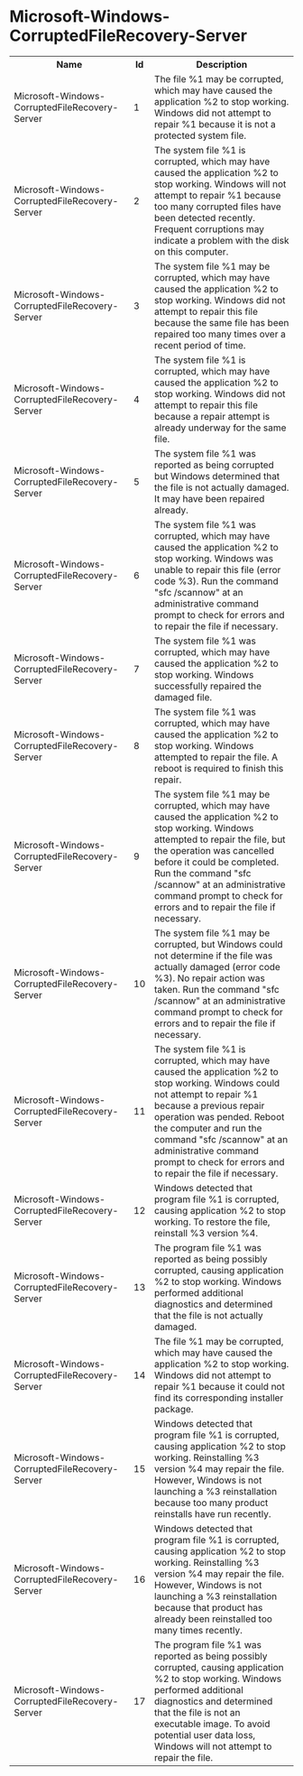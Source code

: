 # Microsoft-Windows-CorruptedFileRecovery-Server

<table>
<colgroup><col/><col/><col/></colgroup>
<tr><th>Name</th><th>Id</th><th>Description</th></tr>
<tr><td>Microsoft-Windows-CorruptedFileRecovery-Server</td><td>1</td><td>The file %1 may be corrupted, which may have caused the application %2 to stop working. Windows did not attempt to repair %1 because it is not a protected system file.</td></tr>
<tr><td>Microsoft-Windows-CorruptedFileRecovery-Server</td><td>2</td><td>The system file %1 is corrupted, which may have caused the application %2 to stop working. Windows will not attempt to repair %1 because too many corrupted files have been detected recently.  Frequent corruptions may indicate a problem with the disk on this computer.</td></tr>
<tr><td>Microsoft-Windows-CorruptedFileRecovery-Server</td><td>3</td><td>The system file %1 may be corrupted, which may have caused the application %2 to stop working. Windows did not attempt to repair this file because the same file has been repaired too many times over a recent period of time.</td></tr>
<tr><td>Microsoft-Windows-CorruptedFileRecovery-Server</td><td>4</td><td>The system file %1 is corrupted, which may have caused the application %2 to stop working. Windows did not attempt to repair this file because a repair attempt is already underway for the same file.</td></tr>
<tr><td>Microsoft-Windows-CorruptedFileRecovery-Server</td><td>5</td><td>The system file %1 was reported as being corrupted but Windows determined that the file is not actually damaged. It may have been repaired already.</td></tr>
<tr><td>Microsoft-Windows-CorruptedFileRecovery-Server</td><td>6</td><td>The system file %1 was corrupted, which may have caused the application %2 to stop working. Windows was unable to repair this file (error code %3).  Run the command &quot;sfc /scannow&quot; at an administrative command prompt to check for errors and to repair the file if necessary.</td></tr>
<tr><td>Microsoft-Windows-CorruptedFileRecovery-Server</td><td>7</td><td>The system file %1 was corrupted, which may have caused the application %2 to stop working. Windows successfully repaired the damaged file.</td></tr>
<tr><td>Microsoft-Windows-CorruptedFileRecovery-Server</td><td>8</td><td>The system file %1 was corrupted, which may have caused the application %2 to stop working. Windows attempted to repair the file. A reboot is required to finish this repair.</td></tr>
<tr><td>Microsoft-Windows-CorruptedFileRecovery-Server</td><td>9</td><td>The system file %1 may be corrupted, which may have caused the application %2 to stop working. Windows attempted to repair the file, but the operation was cancelled before it could be completed.  Run the command &quot;sfc /scannow&quot; at an administrative command prompt to check for errors and to repair the file if necessary.</td></tr>
<tr><td>Microsoft-Windows-CorruptedFileRecovery-Server</td><td>10</td><td>The system file %1 may be corrupted, but Windows could not determine if the file was actually damaged (error code %3). No repair action was taken. Run the command &quot;sfc /scannow&quot; at an administrative command prompt to check for errors and to repair the file if necessary.</td></tr>
<tr><td>Microsoft-Windows-CorruptedFileRecovery-Server</td><td>11</td><td>The system file %1 is corrupted, which may have caused the application %2 to stop working. Windows could not attempt to repair %1 because a previous repair operation was pended.  Reboot the computer and run the command &quot;sfc /scannow&quot; at an administrative command prompt to check for errors and to repair the file if necessary.</td></tr>
<tr><td>Microsoft-Windows-CorruptedFileRecovery-Server</td><td>12</td><td>Windows detected that program file %1 is corrupted, causing application %2 to stop working. To restore the file, reinstall %3 version %4.</td></tr>
<tr><td>Microsoft-Windows-CorruptedFileRecovery-Server</td><td>13</td><td>The program file %1 was reported as being possibly corrupted, causing application %2 to stop working. Windows performed additional diagnostics and determined that the file is not actually damaged.</td></tr>
<tr><td>Microsoft-Windows-CorruptedFileRecovery-Server</td><td>14</td><td>The file %1 may be corrupted, which may have caused the application %2 to stop working. Windows did not attempt to repair %1 because it could not find its corresponding installer package.</td></tr>
<tr><td>Microsoft-Windows-CorruptedFileRecovery-Server</td><td>15</td><td>Windows detected that program file %1 is corrupted, causing application %2 to stop working. Reinstalling %3 version %4 may repair the file. However, Windows is not launching a %3 reinstallation because too many product reinstalls have run recently.</td></tr>
<tr><td>Microsoft-Windows-CorruptedFileRecovery-Server</td><td>16</td><td>Windows detected that program file %1 is corrupted, causing application %2 to stop working. Reinstalling %3 version %4 may repair the file. However, Windows is not launching a %3 reinstallation because that product has already been reinstalled too many times recently.</td></tr>
<tr><td>Microsoft-Windows-CorruptedFileRecovery-Server</td><td>17</td><td>The program file %1 was reported as being possibly corrupted, causing application %2 to stop working. Windows performed additional diagnostics and determined that the file is not an executable image. To avoid potential user data loss, Windows will not attempt to repair the file.</td></tr>
</table>
